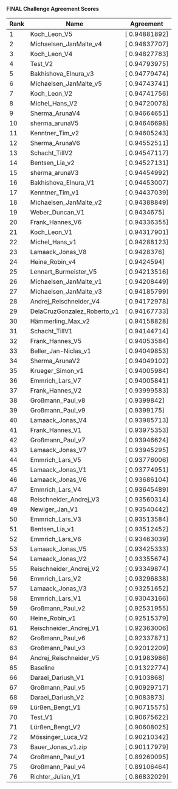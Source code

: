 **FINAL Challenge Agreement Scores**



|Rank|Name|Agreement|
|----|-----|---|
|1|Koch_Leon_V5|[ 0.94881892]|
|2|Michaelsen_JanMalte_v4|[ 0.94837707]|
|3|Koch_Leon_V4|[ 0.94827783]|
|4|Test_V2|[ 0.94793975]|
|5|Bakhishova_Elnura_v3|[ 0.94779474]|
|6|Michaelsen_JanMalte_v5|[ 0.94743741]|
|7|Koch_Leon_V2|[ 0.94741756]|
|8|Michel_Hans_V2|[ 0.94720078]|
|9|Sherma_ArunaV4|[ 0.94664651]|
|10|sherma_arunaV5|[ 0.94646698]|
|11|Kenntner_Tim_v2|[ 0.94605243]|
|12|Sherma_ArunaV6|[ 0.94552511]|
|13|Schacht_TillV2|[ 0.94547117]|
|14|Bentsen_Lia_v2|[ 0.94527131]|
|15|sherma_arunaV3|[ 0.94454992]|
|16|Bakhishova_Elnura_V1|[ 0.94453007]|
|17|Kenntner_Tim_v1|[ 0.94437039]|
|18|Michaelsen_JanMalte_v2|[ 0.94388849]|
|19|Weber_Duncan_V1|[ 0.9434675]|
|20|Frank_Hannes_V6|[ 0.94336355]|
|21|Koch_Leon_V1|[ 0.94317901]|
|22|Michel_Hans_v1|[ 0.94288123]|
|23|Lamaack_Jonas_V8|[ 0.9428376]|
|24|Heine_Robin_v4|[ 0.9424594]|
|25|Lennart_Burmeister_V5|[ 0.94213516]|
|26|Michaelsen_JanMalte_v1|[ 0.94208449]|
|27|Michaelsen_JanMalte_v3|[ 0.94185799]|
|28|Andrej_Reischneider_V4|[ 0.94172978]|
|29|DelaCruzGonzalez_Roberto_v1|[ 0.94167733]|
|30|Hämmerling_Max_v2|[ 0.94158828]|
|31|Schacht_TillV1|[ 0.94144714]|
|32|Frank_Hannes_V5|[ 0.94053584]|
|33|Beller_Jan-Niclas_v1|[ 0.94049853]|
|34|Sherma_ArunaV2|[ 0.94049102]|
|35|Krueger_Simon_v1|[ 0.94005984]|
|36|Emmrich_Lars_V7|[ 0.94005841]|
|37|Frank_Hannes_V2|[ 0.93999583]|
|38|Großmann_Paul_v8|[ 0.9399842]|
|39|Großmann_Paul_v9|[ 0.9399175]|
|40|Lamaack_Jonas_V4|[ 0.93985713]|
|41|Frank_Hannes_V1|[ 0.93975353]|
|42|Großmann_Paul_v7|[ 0.93946624]|
|43|Lamaack_Jonas_V7|[ 0.93945295]|
|44|Emmrich_Lars_V5|[ 0.93776006]|
|45|Lamaack_Jonas_V1|[ 0.93774951]|
|46|Lamaack_Jonas_V6|[ 0.93686104]|
|47|Emmrich_Lars_V4|[ 0.93645489]|
|48|Reischneider_Andrej_V3|[ 0.93560314]|
|49|Newiger_Jan_V1|[ 0.93540442]|
|50|Emmrich_Lars_V3|[ 0.93513584]|
|51|Bentsen_Lia_v1|[ 0.93512452]|
|52|Emmrich_Lars_V6|[ 0.93463039]|
|53|Lamaack_Jonas_V5|[ 0.93425333]|
|54|Lamaack_Jonas_V2|[ 0.93355674]|
|55|Reischneider_Andrej_V2|[ 0.93349874]|
|56|Emmrich_Lars_V2|[ 0.93296838]|
|57|Lamaack_Jonas_V3|[ 0.93251652]|
|58|Emmrich_Lars_V1|[ 0.93043166]|
|59|Großmann_Paul_v2|[ 0.92531955]|
|60|Heine_Robin_v1|[ 0.92515379]|
|61|Reischneider_Andrej_V1|[ 0.92363006]|
|62|Großmann_Paul_v6|[ 0.92337871]|
|63|Großmann_Paul_v3|[ 0.92012209]|
|64|Andrej_Reischneider_V5|[ 0.91983986]|
|65|Baseline|[ 0.91322774]|
|66|Daraei_Dariush_V1|[ 0.9103868]|
|67|Großmann_Paul_v5|[ 0.90929717]|
|68|Daraei_Dariush_V2|[ 0.9083873]|
|69|Lürßen_Bengt_V1|[ 0.90715575]|
|70|Test_V1|[ 0.90675622]|
|71|Lürßen_Bengt_V2|[ 0.90608025]|
|72|Mössinger_Luca_V2|[ 0.90210342]|
|73|Bauer_Jonas_v1.zip|[ 0.90117979]|
|74|Großmann_Paul_v1|[ 0.89260095]|
|75|Großmann_Paul_v4|[ 0.89106464]|
|76|Richter_Julian_V1|[ 0.86832029]|
